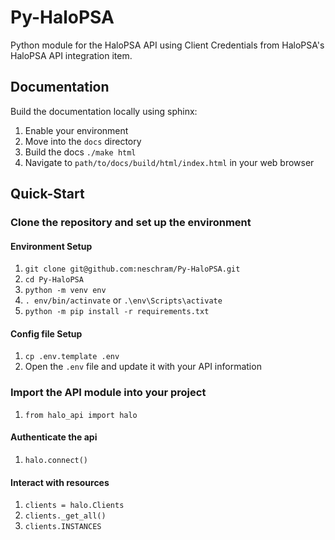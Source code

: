 # Py-HaloPSA

Python module for the HaloPSA API using Client Credentials from HaloPSA's HaloPSA API integration item.

## Documentation

Build the documentation locally using sphinx:

1. Enable your environment
2. Move into the `docs` directory
3. Build the docs `./make html`
4. Navigate to `path/to/docs/build/html/index.html` in your web browser

## Quick-Start

### Clone the repository and set up the environment

#### Environment Setup

1. `git clone git@github.com:neschram/Py-HaloPSA.git`
2. `cd Py-HaloPSA`
3. `python -m venv env`
4. `. env/bin/actinvate` or `.\env\Scripts\activate`
5. `python -m pip install -r requirements.txt`

#### Config file Setup

1. `cp .env.template .env`
2. Open the `.env` file and update it with your API information

### Import the API module into your project

1. `from halo_api import halo`

#### Authenticate the api

1. `halo.connect()`

#### Interact with resources

1. `clients = halo.Clients`
2. `clients._get_all()`
3. `clients.INSTANCES`
